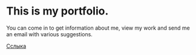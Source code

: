 # This is my portfolio. 
You can come in to get information about me, view my work and send me an email with various suggestions.

[Сслыка](https://github.com/Sergynya174)
